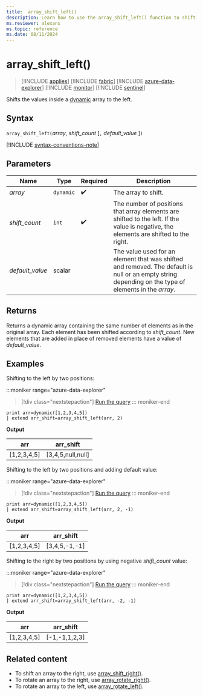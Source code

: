 ```yaml
---
title:  array_shift_left()
description: Learn how to use the array_shift_left() function to shift the values inside a dynamic array to the left.
ms.reviewer: alexans
ms.topic: reference
ms.date: 08/11/2024
---
```

# array_shift_left()

> [!INCLUDE [applies](../includes/applies-to-version/applies.md)] [!INCLUDE [fabric](../includes/applies-to-version/fabric.md)] [!INCLUDE [azure-data-explorer](../includes/applies-to-version/azure-data-explorer.md)] [!INCLUDE [monitor](../includes/applies-to-version/monitor.md)] [!INCLUDE [sentinel](../includes/applies-to-version/sentinel.md)]

Shifts the values inside a [dynamic](../query/scalar-data-types/dynamic.md) array to the left.

## Syntax

`array_shift_left(`*array*, *shift_count* [`,` *default_value* ]`)`

[!INCLUDE [syntax-conventions-note](../includes/syntax-conventions-note.md)]

## Parameters

| Name | Type | Required | Description |
|--|--|--|--|
|*array* | `dynamic` | :heavy_check_mark: | The array to shift.|
|*shift_count* | `int` |  :heavy_check_mark: | The number of positions that array elements are shifted to the left. If the value is negative, the elements are shifted to the right. |
|*default_value* | scalar | | The value used for an element that was shifted and removed. The default is null or an empty string depending on the type of elements in the *array*.|

## Returns

Returns a dynamic array containing the same number of elements as in the original array. Each element has been shifted according to *shift_count*. New elements that are added in place of removed elements have a value of *default_value*.

## Examples

Shifting to the left by two positions:

:::moniker range="azure-data-explorer"
> [!div class="nextstepaction"]
> <a href="https://dataexplorer.azure.com/clusters/help/databases/Samples?query=H4sIAAAAAAAAAysoyswrUUgsKrJNqcxLzM1M1og21DHSMdYx0TGN1eTlqlFIrShJzUsBKYkvzshMK7EFshIrIez4nNS0Eg2ggI6CkSYADEKYSUsAAAA=" target="_blank">Run the query</a>
::: moniker-end

```kusto
print arr=dynamic([1,2,3,4,5])
| extend arr_shift=array_shift_left(arr, 2)
```

**Output**

|arr|arr_shift|
|---|---|
|[1,2,3,4,5]|[3,4,5,null,null]|

Shifting to the left by two positions and adding default value:

:::moniker range="azure-data-explorer"
> [!div class="nextstepaction"]
> <a href="https://dataexplorer.azure.com/clusters/help/databases/Samples?query=H4sIAAAAAAAAAysoyswrUUgsKrJNqcxLzM1M1og21DHSMdYx0TGN1eTlqlFIrShJzUsBKYkvzshMK7EFshIrIez4nNS0Eg2ggI6CkY6CrqEmAA+qvHJPAAAA" target="_blank">Run the query</a>
::: moniker-end

```kusto
print arr=dynamic([1,2,3,4,5])
| extend arr_shift=array_shift_left(arr, 2, -1)
```

**Output**

|arr|arr_shift|
|---|---|
|[1,2,3,4,5]|[3,4,5,-1,-1]|

Shifting to the right by two positions by using negative *shift_count* value:

:::moniker range="azure-data-explorer"
> [!div class="nextstepaction"]
> <a href="https://dataexplorer.azure.com/clusters/help/databases/Samples?query=H4sIAAAAAAAAAysoyswrUUgsKrJNqcxLzM1M1og21DHSMdYx0TGN1eTlqlFIrShJzUsBKYkvzshMK7EFshIrIez4nNS0Eg2ggI6CrhEQG2oCAIeuighQAAAA" target="_blank">Run the query</a>
::: moniker-end

```kusto
print arr=dynamic([1,2,3,4,5])
| extend arr_shift=array_shift_left(arr, -2, -1)
```

**Output**

|arr|arr_shift|
|---|---|
|[1,2,3,4,5]|[-1,-1,1,2,3]|

## Related content

* To shift an array to the right, use [array_shift_right()](array-shift-right-function.md).
* To rotate an array to the right, use [array_rotate_right()](array-rotate-right-function.md).
* To rotate an array to the left, use [array_rotate_left()](array-rotate-left-function.md).
